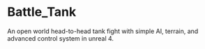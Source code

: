 # Battle_Tank
An open world head-to-head tank fight with simple AI, terrain, and advanced control system in unreal 4.

